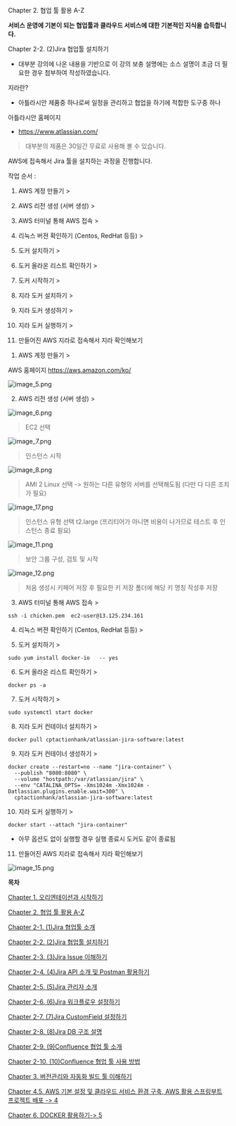 
Chapter 2. 협업 툴 활용 A-Z

**서비스 운영에 기본이 되는 협업툴과 클라우드 서비스에 대한 기본적인 지식을 습득합니다.**

Chapter 2-2. (2)Jira 협업툴 설치하기

* 대부분 강의에 나온 내용을 기반으로 이 강의 보충 설명에는 소스 설명이 조금 더 필요한 경우 첨부하여 작성하였습니다. 

지라란?
- 아틀라시안 제품중 하나로써 일정을 관리하고 협업을 하기에 적합한 도구중 하나

아틀라시안 홈페이지
- https://www.atlassian.com/

> 대부분의 제품은 30일간 무료로 사용해 볼 수 있습니다. 

AWS에 접속해서 Jira 툴을 설치하는 과정을 진행합니다.

작업 순서 : 

1. AWS 계정 만들기 > 

2. AWS 리전 생성 (서버 생성) > 

3. AWS 터미널 통해 AWS 접속 >

4. 리눅스 버젼 확인하기 (Centos, RedHat 등등) >

5. 도커 설치하기 >

6. 도커 올라온 리스트 확인하기 > 

7. 도커 시작하기 >

8. 지라 도커 설치하기 >

9. 지라 도커 생성하기 >

10. 지라 도커 실행하기 >

11. 만들어진 AWS 지라로 접속해서 지라 확인해보기



<code></code>

1. AWS 계정 만들기 > 

AWS 홈페이지 https://aws.amazon.com/ko/

![image_5.png](./image_5.png)

2. AWS 리전 생성 (서버 생성) > 

![image_6.png](./image_6.png)
> EC2 선택

![image_7.png](./image_7.png)
> 인스턴스 시작

![image_8.png](./image_8.png)
> AMI 2 Linux 선택 -> 원하는 다른 유형의 서버를 선택해도됨 (다만 다 다른 조치가 필요)

![image_17.png](./image_17.png)
> 인스턴스 유형 선택
> t2.large (프리티어가 아니면 비용이 나가므로 테스트 후 인스턴스 종료 필요)

![image_11.png](./image_11.png)
> 보안 그룹 구성, 검토 및 시작

![image_12.png](./image_12.png)
> 처음 생성시 키페어 저장 후 필요한 키 저장 폴더에 해당 키 명칭 작성후 저장


3. AWS 터미널 통해 AWS 접속 >

``` 
ssh -i chicken.pem  ec2-user@13.125.234.161
```

4. 리눅스 버젼 확인하기 (Centos, RedHat 등등) >

5. 도커 설치하기 >

``` 
sudo yum install docker-io   -- yes
``` 

6. 도커 올라온 리스트 확인하기 > 
``` 
docker ps -a 
``` 

7. 도커 시작하기 >
``` 
sudo systemctl start docker 
``` 

8. 지라 도커 컨테이너 설치하기 >

``` 
docker pull cptactionhank/atlassian-jira-software:latest
``` 

9. 지라 도커 컨테이너 생성하기 >
``` 
docker create --restart=no --name "jira-container" \
  --publish "8080:8080" \
  --volume "hostpath:/var/atlassian/jira" \
  --env "CATALINA_OPTS= -Xms1024m -Xmx1024m -Datlassian.plugins.enable.wait=300" \
  cptactionhank/atlassian-jira-software:latest 
``` 


10. 지라 도커 실행하기 >
``` 
docker start --attach "jira-container"
``` 
* 아무 옵션도 없이 실행할 경우 실행 종료시 도커도 같이 종료됨

11. 만들어진 AWS 지라로 접속해서 지라 확인해보기

![image_15.png](./image_15.png)

**목차**

[Chapter 1. 오리엔테이션과 시작하기](https://gitlab.com/bloodjino1/fastcampus-lecture-codes_aws-docker/-/tree/master/chapter1)

[Chapter 2. 협업 툴 활용 A-Z](https://gitlab.com/bloodjino1/fastcampus-lecture-codes_aws-docker/-/tree/master/chapter2)

 [Chapter 2-1. (1)Jira 협업툴 소개](https://gitlab.com/bloodjino1/fastcampus-lecture-codes_aws-docker/-/tree/master/chapter2/(1)Jira%20협업툴%20소개)

 [Chapter 2-2. (2)Jira 협업툴 설치하기](https://gitlab.com/bloodjino1/fastcampus-lecture-codes_aws-docker/-/tree/master/chapter2/(2)Jira%20협업툴%20설치하기)

 [Chapter 2-3. (3)Jira Issue 이해하기](https://gitlab.com/bloodjino1/fastcampus-lecture-codes_aws-docker/-/tree/master/chapter2/(3)Jira%20Issue%20이해하기)

 [Chapter 2-4. (4)Jira API 소개 및 Postman 활용하기](https://gitlab.com/bloodjino1/fastcampus-lecture-codes_aws-docker/-/tree/master/chapter2/(4)Jira%20API%20소개%20및%20Postman%20활용하기)

 [Chapter 2-5. (5)Jira 관리자 소개](https://gitlab.com/bloodjino1/fastcampus-lecture-codes_aws-docker/-/tree/master/chapter2/(5)Jira%20관리자%20소개)

 [Chapter 2-6. (6)Jira 워크플로우 설정하기](https://gitlab.com/bloodjino1/fastcampus-lecture-codes_aws-docker/-/tree/master/chapter2/(6)Jira%20워크플로우%20설정하기)

 [Chapter 2-7. (7)Jira CustomField 설정하기](https://gitlab.com/bloodjino1/fastcampus-lecture-codes_aws-docker/-/tree/master/chapter2/(7)Jira%20CustomField%20설정하기)

 [Chapter 2-8. (8)Jira DB 구조 설명](https://gitlab.com/bloodjino1/fastcampus-lecture-codes_aws-docker/-/tree/master/chapter2/(8)Jira%20DB%20구조%20설명)
 
 [Chapter 2-9. (9)Confluence 협업 툴 소개](https://gitlab.com/bloodjino1/fastcampus-lecture-codes_aws-docker/-/tree/master/chapter2/(9)Confluence%20협업%20툴%20소개)

 [Chapter 2-10. (10)Confluence 협업 툴 사용 방법](https://gitlab.com/bloodjino1/fastcampus-lecture-codes_aws-docker/-/tree/master/chapter2/(10)Confluence%20협업%20툴%20사용%20방법)

[Chapter 3. 버전관리와 자동화 빌드 툴 이해하기](https://gitlab.com/bloodjino1/fastcampus-lecture-codes_aws-docker/-/tree/master/chapter3)

[Chapter 4.5. AWS 기본 설정 및 클라우드 서비스 환경 구축,
 AWS 활용 스프링부트 프로젝트 배포 -> 4](https://gitlab.com/bloodjino1/fastcampus-lecture-codes_aws-docker/-/tree/master/chapter4)

[Chapter 6. DOCKER 활용하기-> 5](https://gitlab.com/bloodjino1/fastcampus-lecture-codes_aws-docker/-/tree/master/chapter5)

